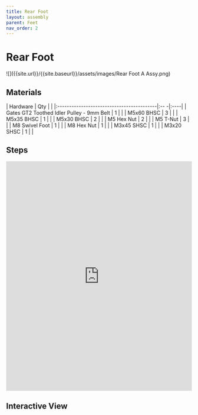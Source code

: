 ```yaml
---
title: Rear Foot
layout: assembly
parent: Feet
nav_order: 2
---
```


# Rear Foot
![]({{site.url}}/{{site.baseurl}}/assets/images/Rear Foot A Assy.png)

## Materials

| Hardware                                  | Qty |     |
|:------------------------------------------|:-- -|:----|
| Gates GT2 Toothed Idler Pulley - 9mm Belt | 1   |  |
| M5x60 BHSC                                | 3   |  |
| M5x35 BHSC                                | 1   |  |
| M5x30 BHSC                                | 2   |  |
| M5 Hex Nut                                | 2   |  |
| M5 T-Nut                                  | 3   |  |
| M8 Swivel Foot                            | 1   |  |
| M8 Hex Nut                                | 1   |  |
| M3x45 SHSC                                | 1   |  |
| M3x20 SHSC                                | 1   |  |

## Steps

<iframe style='width:100%; height:621px;' src="https://www.youtube.com/embed/fIWc3kYo1LA?si=2EDjmXYiUlEYmCry" title="YouTube video player" frameborder="0" allow="accelerometer; autoplay; clipboard-write; encrypted-media; gyroscope; picture-in-picture; web-share" referrerpolicy="strict-origin-when-cross-origin" allowfullscreen></iframe>


## Interactive View
<div class="online_3d_viewer"
    model="{{site.url}}/{{site.baseurl}}/assets/3d/rear_foot_assy.wrl"
    backgroundcolor="244, 246, 250">
</div>

